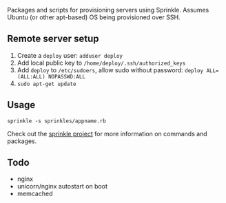 Packages and scripts for provisioning servers using Sprinkle. Assumes Ubuntu (or other apt-based) OS being provisioned over SSH.

## Remote server setup
1. Create a `deploy` user: `adduser deploy`
2. Add local public key to `/home/deploy/.ssh/authorized_keys`
3. Add `deploy` to `/etc/sudoers`, allow sudo without password: `deploy ALL=(ALL:ALL) NOPASSWD:ALL`
4. `sudo apt-get update`

## Usage
`sprinkle -s sprinkles/appname.rb`

Check out the [sprinkle project](https://github.com/sprinkle-tool/sprinkle) for more information on commands and packages.

## Todo
* nginx
* unicorn/nginx autostart on boot
* memcached
